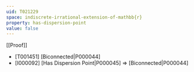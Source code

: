 ```yaml
---
uid: T021229
space: indiscrete-irrational-extension-of-mathbb{r}
property: has-dispersion-point
value: false
---
```

[[Proof]]

* [T001451] [Biconnected|P000044]
* [I000092] [Has Dispersion Point|P000045] => [Biconnected|P000044]

